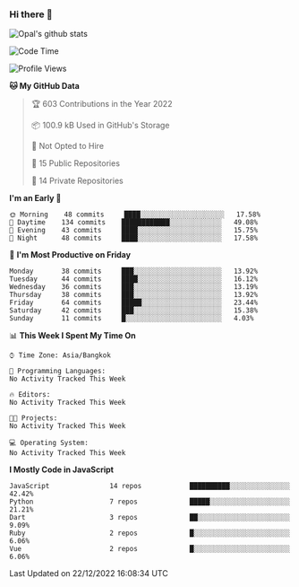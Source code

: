 ### Hi there 👋

![Opal's github stats](https://github-readme-stats.vercel.app/api?username=coolkidneversleep&count_private=true&show_icons=true&theme=radical)


<!--START_SECTION:waka-->
![Code Time](http://img.shields.io/badge/Code%20Time-64%20hrs%2038%20mins-blue)

![Profile Views](http://img.shields.io/badge/Profile%20Views-0-blue)

**🐱 My GitHub Data** 

> 🏆 603 Contributions in the Year 2022
 > 
> 📦 100.9 kB Used in GitHub's Storage 
 > 
> 🚫 Not Opted to Hire
 > 
> 📜 15 Public Repositories 
 > 
> 🔑 14 Private Repositories  
 > 
**I'm an Early 🐤** 

```text
🌞 Morning    48 commits     ████░░░░░░░░░░░░░░░░░░░░░   17.58% 
🌆 Daytime    134 commits    ████████████░░░░░░░░░░░░░   49.08% 
🌃 Evening    43 commits     ████░░░░░░░░░░░░░░░░░░░░░   15.75% 
🌙 Night      48 commits     ████░░░░░░░░░░░░░░░░░░░░░   17.58%

```
📅 **I'm Most Productive on Friday** 

```text
Monday       38 commits     ███░░░░░░░░░░░░░░░░░░░░░░   13.92% 
Tuesday      44 commits     ████░░░░░░░░░░░░░░░░░░░░░   16.12% 
Wednesday    36 commits     ███░░░░░░░░░░░░░░░░░░░░░░   13.19% 
Thursday     38 commits     ███░░░░░░░░░░░░░░░░░░░░░░   13.92% 
Friday       64 commits     █████░░░░░░░░░░░░░░░░░░░░   23.44% 
Saturday     42 commits     ███░░░░░░░░░░░░░░░░░░░░░░   15.38% 
Sunday       11 commits     █░░░░░░░░░░░░░░░░░░░░░░░░   4.03%

```


📊 **This Week I Spent My Time On** 

```text
⌚︎ Time Zone: Asia/Bangkok

💬 Programming Languages: 
No Activity Tracked This Week

🔥 Editors: 
No Activity Tracked This Week

🐱‍💻 Projects: 
No Activity Tracked This Week

💻 Operating System: 
No Activity Tracked This Week

```

**I Mostly Code in JavaScript** 

```text
JavaScript               14 repos            ██████████░░░░░░░░░░░░░░░   42.42% 
Python                   7 repos             █████░░░░░░░░░░░░░░░░░░░░   21.21% 
Dart                     3 repos             ██░░░░░░░░░░░░░░░░░░░░░░░   9.09% 
Ruby                     2 repos             █░░░░░░░░░░░░░░░░░░░░░░░░   6.06% 
Vue                      2 repos             █░░░░░░░░░░░░░░░░░░░░░░░░   6.06%

```



 Last Updated on 22/12/2022 16:08:34 UTC
<!--END_SECTION:waka-->
